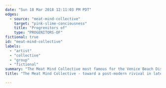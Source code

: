 ```yaml
---
date: "Sun 18 Mar 2018 12:11:03 PM PDT"
edges:
  - source: "meat-mind-collective"
    target: "pink-slime-conciousness"
    title: "Progrenitors of"
    type: "PROGENITORS-OF"
fictional: true
id: "meat-mind-collective"
labels:
  - "artist"
  - "collective"
  - "group"
  - "fictional"
summary: "The Meat Mind Collective most famous for the Venice Beach Disaster, were a Los Angeles Based art collective who used mans new relationship to meat as a driving mechanic of their performance, augmented reality and terrariums practice"
title: "The Meat Mind Collective - toward a post-modern rivival in late-stage agrariansim (2055-2100)"

---
```


